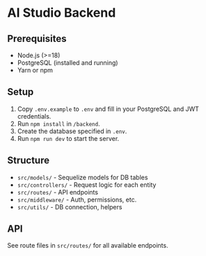 # AI Studio Backend

## Prerequisites
- Node.js (>=18)
- PostgreSQL (installed and running)
- Yarn or npm

## Setup

1. Copy `.env.example` to `.env` and fill in your PostgreSQL and JWT credentials.
2. Run `npm install` in `/backend`.
3. Create the database specified in `.env`.
4. Run `npm run dev` to start the server.

## Structure

- `src/models/` - Sequelize models for DB tables
- `src/controllers/` - Request logic for each entity
- `src/routes/` - API endpoints
- `src/middleware/` - Auth, permissions, etc.
- `src/utils/` - DB connection, helpers

## API

See route files in `src/routes/` for all available endpoints.